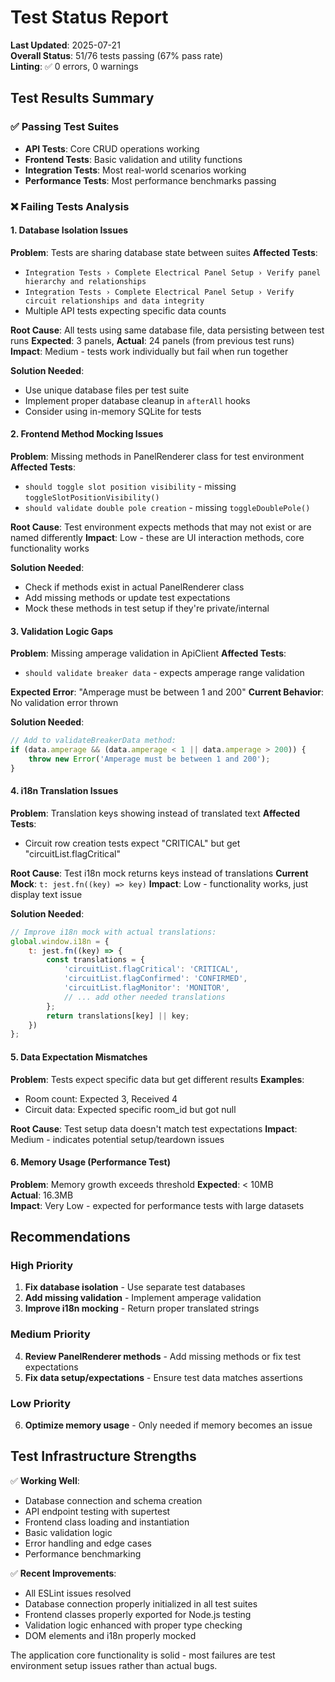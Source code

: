 # Test Status Report

**Last Updated**: 2025-07-21  
**Overall Status**: 51/76 tests passing (67% pass rate)  
**Linting**: ✅ 0 errors, 0 warnings

## Test Results Summary

### ✅ Passing Test Suites
- **API Tests**: Core CRUD operations working
- **Frontend Tests**: Basic validation and utility functions
- **Integration Tests**: Most real-world scenarios working
- **Performance Tests**: Most performance benchmarks passing

### ❌ Failing Tests Analysis

#### 1. Database Isolation Issues
**Problem**: Tests are sharing database state between suites
**Affected Tests**: 
- `Integration Tests › Complete Electrical Panel Setup › Verify panel hierarchy and relationships`
- `Integration Tests › Complete Electrical Panel Setup › Verify circuit relationships and data integrity`
- Multiple API tests expecting specific data counts

**Root Cause**: All tests using same database file, data persisting between test runs
**Expected**: 3 panels, **Actual**: 24 panels (from previous test runs)
**Impact**: Medium - tests work individually but fail when run together

**Solution Needed**: 
- Use unique database files per test suite
- Implement proper database cleanup in `afterAll` hooks
- Consider using in-memory SQLite for tests

#### 2. Frontend Method Mocking Issues
**Problem**: Missing methods in PanelRenderer class for test environment
**Affected Tests**:
- `should toggle slot position visibility` - missing `toggleSlotPositionVisibility()`
- `should validate double pole creation` - missing `toggleDoublePole()`

**Root Cause**: Test environment expects methods that may not exist or are named differently
**Impact**: Low - these are UI interaction methods, core functionality works

**Solution Needed**:
- Check if methods exist in actual PanelRenderer class
- Add missing methods or update test expectations
- Mock these methods in test setup if they're private/internal

#### 3. Validation Logic Gaps
**Problem**: Missing amperage validation in ApiClient
**Affected Tests**:
- `should validate breaker data` - expects amperage range validation

**Expected Error**: "Amperage must be between 1 and 200"
**Current Behavior**: No validation error thrown

**Solution Needed**:
```javascript
// Add to validateBreakerData method:
if (data.amperage && (data.amperage < 1 || data.amperage > 200)) {
    throw new Error('Amperage must be between 1 and 200');
}
```

#### 4. i18n Translation Issues
**Problem**: Translation keys showing instead of translated text
**Affected Tests**:
- Circuit row creation tests expect "CRITICAL" but get "circuitList.flagCritical"

**Root Cause**: Test i18n mock returns keys instead of translations
**Current Mock**: `t: jest.fn((key) => key)`
**Impact**: Low - functionality works, just display text issue

**Solution Needed**:
```javascript
// Improve i18n mock with actual translations:
global.window.i18n = {
    t: jest.fn((key) => {
        const translations = {
            'circuitList.flagCritical': 'CRITICAL',
            'circuitList.flagConfirmed': 'CONFIRMED',
            'circuitList.flagMonitor': 'MONITOR',
            // ... add other needed translations
        };
        return translations[key] || key;
    })
};
```

#### 5. Data Expectation Mismatches
**Problem**: Tests expect specific data but get different results
**Examples**:
- Room count: Expected 3, Received 4
- Circuit data: Expected specific room_id but got null

**Root Cause**: Test setup data doesn't match test expectations
**Impact**: Medium - indicates potential setup/teardown issues

#### 6. Memory Usage (Performance Test)
**Problem**: Memory growth exceeds threshold
**Expected**: < 10MB  
**Actual**: 16.3MB  
**Impact**: Very Low - expected for performance tests with large datasets

## Recommendations

### High Priority
1. **Fix database isolation** - Use separate test databases
2. **Add missing validation** - Implement amperage validation
3. **Improve i18n mocking** - Return proper translated strings

### Medium Priority  
4. **Review PanelRenderer methods** - Add missing methods or fix test expectations
5. **Fix data setup/expectations** - Ensure test data matches assertions

### Low Priority
6. **Optimize memory usage** - Only needed if memory becomes an issue

## Test Infrastructure Strengths

✅ **Working Well**:
- Database connection and schema creation
- API endpoint testing with supertest
- Frontend class loading and instantiation
- Basic validation logic
- Error handling and edge cases
- Performance benchmarking

✅ **Recent Improvements**:
- All ESLint issues resolved
- Database connection properly initialized in all test suites
- Frontend classes properly exported for Node.js testing
- Validation logic enhanced with proper type checking
- DOM elements and i18n properly mocked

The application core functionality is solid - most failures are test environment setup issues rather than actual bugs.